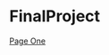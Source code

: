 # FinalProject
[Page One](file:///Users/noahkirsch/Documents/IT%20Class/untitled%20folder/final.html)
